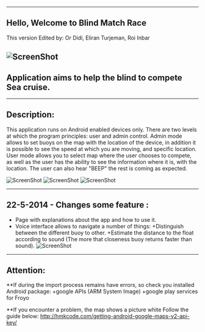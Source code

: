 ----------------------------------
Hello, Welcome to Blind Match Race 
----------------------------------
This version Edited by:
Or Didi,
Eliran Turjeman,
Roi Inbar

![ScreenShot](http://leave-me.com/torsys/img_ex4/Screenshot_2014-05-22-18-33-28.png "User Panel")
--------------------------------------------------------
Application aims to help the blind to compete Sea cruise.
--------------------------------------------------------

------------
Description:
------------
This application runs on Android enabled devices only.
There are two levels at which the program principles: user and admin control.
Admin mode allows to set buoys on the map with the location of the device,
in addition it is possible to see the speed at which you are moving, and specific location.
User mode allows you to select map where the user chooses to compete,
as well as the user has the ability to see the information where it is, with the location.
The user can also hear "BEEP" the rest is coming as expected.

![ScreenShot](http://leave-me.com/torsys/img_ex4/Screenshot_2014-05-22-18-32-34.png "main panel")
![ScreenShot](http://leave-me.com/torsys/img_ex4/Screenshot_2014-05-22-18-32-35.png "User play")
![ScreenShot](http://leave-me.com/torsys/img_ex4/Screenshot_2014-05-22-18-32-29.png "admin panel")

----------------------------------
22-5-2014 - Changes some feature :
----------------------------------
* Page with explanations about the app and how to use it.
* Voice interface allows to navigate a number of things:
   +Distinguish between the different buoy to other.
   +Estimate the distance to the float according to sound (The more that closeness buoy returns faster than sound).
![ScreenShot](http://leave-me.com/torsys/img_ex4/Screenshot_2014-05-22-17-55-52.png "help page")

----------
Attention:
----------
**If during the import process remains have errors, so check you installed Android package: 
       +google APIs (ARM System Image)
       +google play services for Froyo
       
**If you encounter a problem, the map shows a picture white Follow the guide below:
http://hmkcode.com/getting-android-google-maps-v2-api-key/



